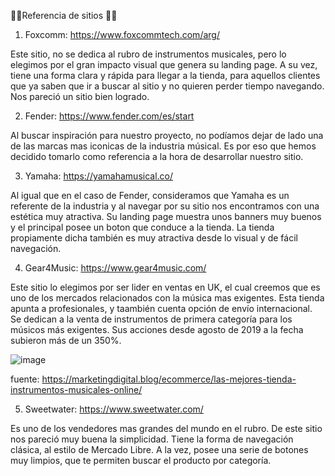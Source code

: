 🎸🎻Referencia de sitios 🎹🎺

1) Foxcomm: https://www.foxcommtech.com/arg/

Este sitio, no se dedica al rubro de instrumentos musicales, pero lo elegimos por el gran impacto visual que genera su landing page. A su vez, tiene una forma clara y rápida para llegar a la tienda, para aquellos clientes que ya saben que ir a buscar al sitio y no quieren perder tiempo navegando. Nos pareció un sitio bien logrado.

2) Fender: https://www.fender.com/es/start 

Al buscar inspiración para nuestro proyecto, no podíamos dejar de lado una de las marcas mas iconicas de la industria músical. Es por eso que hemos decidido tomarlo como referencia a la hora de desarrollar nuestro sitio.

3) Yamaha: https://yamahamusical.co/ 

Al igual que en el caso de Fender, consideramos que Yamaha es un referente de la industria y al navegar por su sitio nos encontramos con una estética muy atractiva. Su landing page muestra unos banners muy buenos y el principal posee un boton que conduce a la tienda. La tienda propiamente dicha también es muy atractiva desde lo visual y de fácil navegación.

4) Gear4Music: https://www.gear4music.com/

Este sitio lo elegimos por ser lider en ventas en UK, el cual creemos que es uno de los mercados relacionados con la música mas exigentes. Esta tienda apunta a profesionales, y taambién cuenta opción de envío internacional. Se dedican a la venta de instrumentos de primera categoría para los músicos más exigentes.
Sus acciones desde agosto de 2019 a la fecha subieron más de un 350%. 

![image](https://user-images.githubusercontent.com/88996173/131014686-3c19e41b-f7f4-4c59-9fc5-4f80f9e42ad4.png)


fuente: https://marketingdigital.blog/ecommerce/las-mejores-tienda-instrumentos-musicales-online/

5) Sweetwater: https://www.sweetwater.com/

Es uno de los vendedores mas grandes del mundo en el rubro. De este sitio nos pareció muy buena la simplicidad. Tiene la forma de navegación clásica, al estilo de Mercado Libre.
A la vez, posee una serie de botones muy limpios, que te permiten buscar el producto por categoría.


